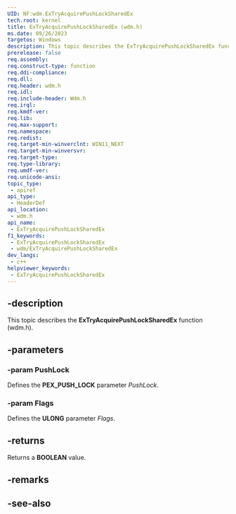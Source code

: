 ```yaml
---
UID: NF:wdm.ExTryAcquirePushLockSharedEx
tech.root: kernel
title: ExTryAcquirePushLockSharedEx (wdm.h)
ms.date: 09/26/2023
targetos: Windows
description: This topic describes the ExTryAcquirePushLockSharedEx function (wdm.h).
prerelease: false
req.assembly: 
req.construct-type: function
req.ddi-compliance: 
req.dll: 
req.header: wdm.h
req.idl: 
req.include-header: Wdm.h
req.irql: 
req.kmdf-ver: 
req.lib: 
req.max-support: 
req.namespace: 
req.redist: 
req.target-min-winverclnt: WIN11_NEXT
req.target-min-winversvr: 
req.target-type: 
req.type-library: 
req.umdf-ver: 
req.unicode-ansi: 
topic_type:
 - apiref
api_type:
 - HeaderDef
api_location:
 - wdm.h
api_name:
 - ExTryAcquirePushLockSharedEx
f1_keywords:
 - ExTryAcquirePushLockSharedEx
 - wdm/ExTryAcquirePushLockSharedEx
dev_langs:
 - c++
helpviewer_keywords:
 - ExTryAcquirePushLockSharedEx
---
```


## -description

This topic describes the **ExTryAcquirePushLockSharedEx** function (wdm.h).

## -parameters

### -param PushLock

Defines the **PEX_PUSH_LOCK** parameter *PushLock*.

### -param Flags

Defines the **ULONG** parameter *Flags*.

## -returns

Returns a **BOOLEAN** value.

## -remarks

## -see-also
